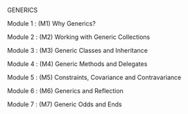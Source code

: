 GENERICS

Module 1 : (M1) Why Generics?

Module 2 : (M2) Working with Generic Collections

Module 3 : (M3) Generic Classes and Inheritance

Module 4 : (M4) Generic Methods and Delegates

Module 5 : (M5) Constraints, Covariance and Contravariance

Module 6 : (M6) Generics and Reflection

Module 7 : (M7) Generic Odds and Ends 



